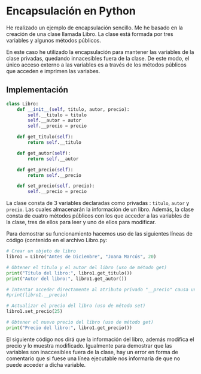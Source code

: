 # Encapsulación en Python
He realizado un ejemplo de encapsulación sencillo. Me he basado en la creación de una clase llamada Libro. La clase está formada por tres variables
y algunos métodos públicos.

En este caso he utilizado la encapsulación para mantener las variables de la clase privadas, quedando innacesibles fuera de la clase. De este modo,
el único acceso externo a las variables es a través de los métodos públicos que acceden e imprimen las variabes.

## Implementación

```py
class Libro:
    def __init__(self, titulo, autor, precio):
        self.__titulo = titulo
        self.__autor = autor
        self.__precio = precio

    def get_titulo(self):
        return self.__titulo

    def get_autor(self):
        return self.__autor

    def get_precio(self):
        return self.__precio

    def set_precio(self, precio):
        self.__precio = precio
```

La clase consta de 3 variables declaradas como privadas : `titulo`, `autor` y `precio`. Las cuales almacenarán la información de un libro.
Además, la clase consta de cuatro métodos públicos con los que acceder a las variables de la clase, tres de ellos para leer y uno de ellos para modificar.


Para demostrar su funcionamiento hacemos uso de las siguientes líneas de código (contenido en el archivo Libro.py:

```py
# Crear un objeto de libro
libro1 = Libro("Antes de Diciembre", "Joana Marcús", 20)

# Obtener el título y el autor del libro (uso de método get)
print("Título del libro:", libro1.get_titulo())
print("Autor del libro:", libro1.get_autor())

# Intentar acceder directamente al atributo privado "__precio" causa un error
#print(libro1.__precio)

# Actualizar el precio del libro (uso de método set)
libro1.set_precio(25)

# Obtener el nuevo precio del libro (uso de método get)
print("Precio del libro:", libro1.get_precio())
```

El siguiente código nos dirá que la información del libro, además modifica el precio y lo muestra modificado. Igualmente para demostrar que las variables son inaccesibles fuera de la clase, hay un error en forma de comentario que si fuese una línea ejecutable nos informaría de que no puede acceder a dicha variable.

